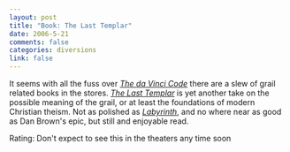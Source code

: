 ```yaml
--- 
layout: post
title: "Book: The Last Templar"
date: 2006-5-21
comments: false
categories: diversions
link: false
---
```

It seems with all the fuss over <i><a href="http://www.amazon.com/gp/product/0385504209/qid=1148229219/sr=2-1/ref=pd_bbs_b_2_1/103-3758824-1025434?s=books&v=glance&n=283155" title="The da Vinci Code">The da Vinci Code</a></i> there are a slew of grail related books in the stores. <i><a href="http://www.amazon.com/gp/product/0525949410/sr=8-1/qid=1148229124/ref=pd_bbs_1/103-3758824-1025434?%5Fencoding=UTF8" title="The Last Templar">The Last Templar</a></i> is yet another take on the possible meaning of the grail, or at least the foundations of modern Christian theism. Not as polished as <i><a href="http://www.zanshin.net/blogs/000889.html" title="Labyrinth">Labyrinth</a></i>, and no where near as good as Dan Brown's epic, but still and enjoyable read.

Rating: Don't expect to see this in the theaters any time soon
